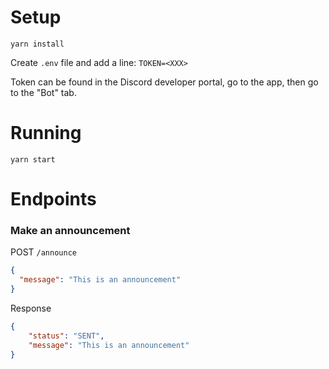 # Setup

`yarn install`

Create `.env` file and add a line:
`TOKEN=<XXX>`

Token can be found in the Discord developer portal, go to the app, then go to the "Bot" tab.

# Running

`yarn start`

# Endpoints

### Make an announcement

POST `/announce`
```json
{
  "message": "This is an announcement"
}
```

Response
```json
{
    "status": "SENT",
    "message": "This is an announcement"
}
```

